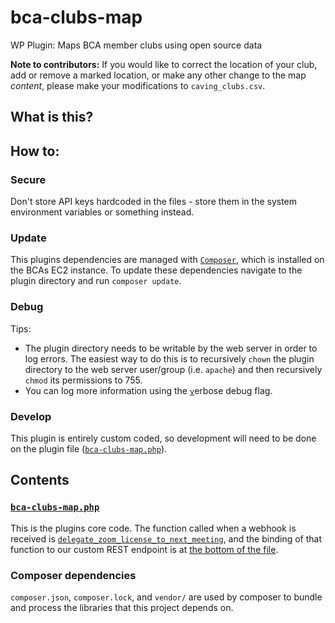 # bca-clubs-map
WP Plugin: Maps BCA member clubs using open source data

**Note to contributors:** If you would like to correct the location of your club, add or remove a marked location, or make any other change to the map *content*, please make your modifications to `caving_clubs.csv`.

## What is this?


## How to:
### Secure
Don't store API keys hardcoded in the files - store them in the system environment variables or something instead.

### Update
This plugins dependencies are managed with [`Composer`](getcomposer.org), which is installed on the BCAs EC2 instance. To update these dependencies navigate to the plugin directory and run `composer update`.

### Debug
Tips:
* The plugin directory needs to be writable by the web server in order to log errors. The easiest way to do this is to recursively `chown` the plugin directory to the web server user/group (i.e. `apache`) and then recursively `chmod` its permissions to 755.
* You can log more information using the [`v`](https://github.com/BritishCavingAssociation/bca-zoom-endpoint/blob/9c61ce3e16426de50eb144dcf34f1aad46c76f30/bca-zoom-endpoint.php#L15)erbose debug flag.

### Develop
This plugin is entirely custom coded, so development will need to be done on the plugin file ([`bca-clubs-map.php`](https://github.com/BritishCavingAssociation/bca-zoom-endpoint/blob/master/bca-zoom-endpoint.php)).

## Contents
### [`bca-clubs-map.php`](https://github.com/BritishCavingAssociation/bca-zoom-endpoint/blob/master/bca-zoom-endpoint.php)
This is the plugins core code. The function called when a webhook is received is [`delegate_zoom_license_to_next_meeting`](https://github.com/BritishCavingAssociation/bca-zoom-endpoint/blob/9c61ce3e16426de50eb144dcf34f1aad46c76f30/bca-zoom-endpoint.php#L187), and the binding of that function to our custom REST endpoint is at [the bottom of the file](https://github.com/BritishCavingAssociation/bca-zoom-endpoint/blob/9c61ce3e16426de50eb144dcf34f1aad46c76f30/bca-zoom-endpoint.php#L305).
### Composer dependencies
`composer.json`, `composer.lock`, and `vendor/` are used by composer to bundle and process the libraries that this project depends on.
